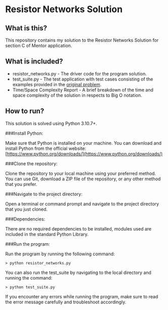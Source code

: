 # Resistor Networks Solution

## What is this?
This repository contains my solution to the Resistor Networks Solution for section C of Mentor application.

## What is included?
* resistor_networks.py - The driver code for the program solution.
* test_suite.py - The test application with test cases consisting of the examples provided in the [original problem](https://edabit.com/challenge/eWXL8Jz78hP5tW644).
* Time/Space Complexity Report - A brief breakdown of the time and space complexity of the solution in respects to Big O notation.

## How to run?

This solution is solved using Python 3.10.7+.

###Install Python:

Make sure that Python is installed on your machine. You can download and install Python from the official website: [https://www.python.org/downloads/](https://www.python.org/downloads/)

###Clone the repository:

Clone the repository to your local machine using your preferred method. You can use Git, download a ZIP file of the repository, or any other method that you prefer.

###Navigate to the project directory:

Open a terminal or command prompt and navigate to the project directory that you just cloned.

###Dependencies:

There are no required dependencies to be installed, modules used are included in the standard Python Library.

###Run the program:

Run the program by running the following command:
```console
> python resistor_networks.py
```

You can also run the test_suite by navigating to the local directory and running the command:
```console
> python test_suite.py
```

If you encounter any errors while running the program, make sure to read the error message carefully and troubleshoot accordingly.
